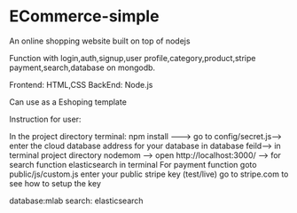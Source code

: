 # ECommerce-simple
An online shopping website built on top of nodejs

Function with login,auth,signup,user profile,category,product,stripe payment,search,database on mongodb.

Frontend: HTML,CSS
BackEnd: Node.js

Can use as a Eshoping template


Instruction for user:

In the project directory terminal: npm install ---> go to config/secret.js--> enter the cloud database address for your database in database feild--> in terminal project directory nodemom --> open http://localhost:3000/ --> for search function 
elasticsearch in terminal
For payment function goto public/js/custom.js  enter your public stripe key (test/live)
go to stripe.com to see how to setup the key

database:mlab
search: elasticsearch
